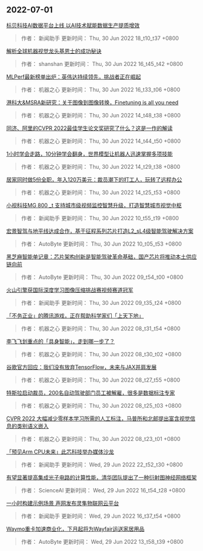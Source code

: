 
## 2022-07-01

 [标贝科技AI数据平台上线 以AI技术赋能数据生产提质增效](https://www.jiqizhixin.com/articles/2022-06-30-17)

> 作者： 新闻助手  更新时间： Thu, 30 Jun 2022 18_t10_t37 +0800

 [解析全球机器视觉龙头基恩士的成功秘诀](https://www.jiqizhixin.com/articles/2022-06-30-16)

> 作者： shanshan  更新时间： Thu, 30 Jun 2022 16_t45_t42 +0800

 [MLPerf最新榜单出炉：英伟达持续领先，挑战者正在崛起](https://www.jiqizhixin.com/articles/2022-06-30-15)

> 作者： 机器之心  更新时间： Thu, 30 Jun 2022 16_t33_t06 +0800

 [港科大&MSRA新研究：关于图像到图像转换，Finetuning is all you need](https://www.jiqizhixin.com/articles/2022-06-30-14)

> 作者： 机器之心  更新时间： Thu, 30 Jun 2022 14_t48_t38 +0800

 [同济、阿里的CVPR 2022最佳学生论文奖研究了什么？这是一作的解读](https://www.jiqizhixin.com/articles/2022-06-30-13)

> 作者： 机器之心  更新时间： Thu, 30 Jun 2022 14_t44_t50 +0800

 [1小时学会走路，10分钟学会翻身，世界模型让机器人迅速掌握多项技能](https://www.jiqizhixin.com/articles/2022-06-30-12)

> 作者： 机器之心  更新时间： Thu, 30 Jun 2022 14_t29_t38 +0800

 [居家同时做5份全职，年入120万美元：裁员潮下的打工人，玩转了远程办公](https://www.jiqizhixin.com/articles/2022-06-30-11)

> 作者： 机器之心  更新时间： Thu, 30 Jun 2022 14_t25_t53 +0800

 [小视科技MG 800 _t 支持城市级视频监控智慧升级，打造智慧城市视觉中枢](https://www.jiqizhixin.com/articles/2022-06-30-10)

> 作者： 新闻助手  更新时间： Thu, 30 Jun 2022 10_t55_t19 +0800

 [宏景智驾与地平线达成合作，基于征程系列芯片打造L2_sL4级智能驾驶解决方案](https://www.jiqizhixin.com/articles/2022-06-30-9)

> 作者： AutoByte  更新时间： Thu, 30 Jun 2022 10_t05_t53 +0800

 [黑芝麻智能单记章：芯片架构创新是智能驾驶革命基础，国产芯片将推动本土供应链向前](https://www.jiqizhixin.com/articles/2022-06-30-7)

> 作者： AutoByte  更新时间： Thu, 30 Jun 2022 09_t54_t00 +0800

 [火山引擎获国际深度学习图像压缩挑战赛视频赛道冠军](https://www.jiqizhixin.com/articles/2022-06-30-6)

> 作者： 新闻助手  更新时间： Thu, 30 Jun 2022 09_t35_t24 +0800

 [「不务正业」的腾讯游戏，正在帮助科学家们「上天下地」](https://www.jiqizhixin.com/articles/2022-06-30-5)

> 作者： 机器之心  更新时间： Thu, 30 Jun 2022 08_t31_t54 +0800

 [李飞飞划重点的「具身智能」，走到哪一步了？](https://www.jiqizhixin.com/articles/2022-06-30-4)

> 作者： 机器之心  更新时间： Thu, 30 Jun 2022 08_t30_t02 +0800

 [谷歌官方回应：我们没有放弃TensorFlow，未来与JAX并肩发展](https://www.jiqizhixin.com/articles/2022-06-30-3)

> 作者： 机器之心  更新时间： Thu, 30 Jun 2022 08_t27_t55 +0800

 [特斯拉启动裁员，200名自动驾驶部门员工被解雇，很多是数据标注专家](https://www.jiqizhixin.com/articles/2022-06-30-2)

> 作者： 机器之心  更新时间： Thu, 30 Jun 2022 08_t25_t03 +0800

 [CVPR 2022   大幅减少零样本学习所需的人工标注，马普所和北邮提出富含视觉信息的类别语义嵌入](https://www.jiqizhixin.com/articles/2022-06-30)

> 作者： 机器之心  更新时间： Thu, 30 Jun 2022 08_t23_t01 +0800

 [「预见Arm CPU未来」此芯科技举办媒体沙龙](https://www.jiqizhixin.com/articles/2022-06-29-8)

> 作者： 新闻助手  更新时间： Wed, 29 Jun 2022 22_t52_t30 +0800

 [有望显著提高集成光子电路的计算性能，清华团队提出了一种衍射图神经网络框架](https://www.jiqizhixin.com/articles/2022-06-29-7)

> 作者： ScienceAI  更新时间： Wed, 29 Jun 2022 16_t54_t28 +0800

 [一小时构建示例场景 声网发布灵隼物联网云平台](https://www.jiqizhixin.com/articles/2022-06-29-6)

> 作者： 新闻助手  更新时间： Wed, 29 Jun 2022 16_t37_t54 +0800

 [Waymo重卡加速商业化，下月起将为Wayfair运送家居用品](https://www.jiqizhixin.com/articles/2022-06-29-4)

> 作者： AutoByte  更新时间： Wed, 29 Jun 2022 13_t58_t39 +0800
